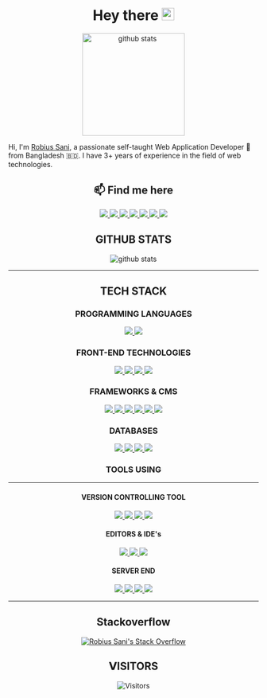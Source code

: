 <h1 align="center"> Hey there <img src="https://media.giphy.com/media/hvRJCLFzcasrR4ia7z/giphy.gif" width="25px">  </h1>
<p align="center">
<img title="github stats" height="206" src="https://github-readme-stats.vercel.app/api/top-langs/?username=robiussani152&theme=solarized-dark"></p>
Hi, I'm <a href="https://www.facebook.com/robiussani152/">Robius Sani</a>, a passionate self-taught Web Application Developer 🚀 from Bangladesh 🇧🇩. I have 3+ years of experience in the field of web technologies.

<h2 align="center">📫 Find me here</h2>
<p align="center">
    <a title="Facebook" href="https://www.facebook.com/robiussani152/">
        <img src="https://img.shields.io/badge/-Robius%20Sani-%233b5998?style=flat-square&logo=Facebook&logoColor=ffffff" />
    </a>
    <a title="LinkedIn" href="https://www.linkedin.com/in/robiussani152/">
        <img src="https://img.shields.io/badge/-Robius%20Sani-%230e76a8?style=flat-square&logo=Linkedin&logoColor=ffffff" />
    </a>
    <a title="Instagram" href="https://www.instagram.com/robiussani152/">
        <img src="https://img.shields.io/badge/-Robius%20Sani-%233f729b?style=flat-square&logo=instagram&logoColor=ffffff" />
    </a>
    <a title="Twitter" href="https://twitter.com/robiussani152">
        <img src="https://img.shields.io/badge/-Robius%20Sani-%2300acee?style=flat-square&logo=twitter&logoColor=ffffff" />
    </a>
    <a title="Github" href="https://github.com/Robiussani152">
        <img src="https://img.shields.io/badge/-Robius%20Sani-%23211F1F?style=flat-square&logo=github" />
    </a>
    <a title="BitBucket" href="https://bitbucket.org/robiussani152/">
        <img src="https://img.shields.io/badge/-Robius%20Sani-%231a3f8b?style=flat-square&logo=bitbucket&logoColor=#1a3f8b" />
    </a>
    <a title="Gitlab" href="https://gitlab.com/Robiussani152">
        <img src="https://img.shields.io/badge/-Robius%20Sani-%231a3f8b?style=flat-square&logo=gitlab&logoColor=#1a3f8b" />
    </a>

</p>

<h2 align="center"> GITHUB STATS </h2>
<p align="center">
  <img title="github stats" src="https://github-readme-stats.vercel.app/api?username=robiussani152&show_icons=true&theme=vue-dark&line_height=27">
</p>
<hr/>
<h2 align="center"> TECH STACK </h2>

<h3 align="center"> PROGRAMMING LANGUAGES </h3>
<p align="center">
  <a title="PHP" href="https://www.php.net/">
    <img src="https://img.shields.io/badge/PHP-%23777BB4.svg?&style=flat-square&logo=php&logoColor=white"/>
  </a>
  <a title="JavaScript" href="https://www.javascript.com/">
    <img src="https://img.shields.io/badge/JavaScript%20-%23323330.svg?&style=flat-square&logo=javascript&logoColor=%23F7DF1E"/>
  </a>  
</p>

<h3 align="center"> FRONT-END TECHNOLOGIES </h3>
<p align="center">
  
<a title="HTML5" href="https://www.w3schools.com/html/default.asp">
  <img src="https://img.shields.io/badge/HTML5%20-%23E34F26.svg?&style=flat-square&logo=html5&logoColor=white"/>
</a>
<a title="CSS3" href="https://www.w3schools.com/css/default.asp">
    <img src="https://img.shields.io/badge/CSS3%20-%231572B6.svg?&style=flat-square&logo=css3&logoColor=white"/>
</a>
<a title="JavaScript" href="https://www.javascript.com/">
    <img src="https://img.shields.io/badge/JavaScript%20-%23323330.svg?&style=flat-square&logo=javascript&logoColor=%23F7DF1E"/>
</a>
<a title="JQuery" href="https://jquery.com/">
    <img src="https://img.shields.io/badge/JQuery%20-%230769AD.svg?&style=flat-square&logo=jquery&logoColor=white"/>
</a>
</p>

<h3 align="center"> FRAMEWORKS & CMS </h3>
<p align="center">
    
  <a title="Laravel" href="https://www.laravel.com/">
    <img src="https://img.shields.io/badge/Laravel%20-%23f43f2b.svg?&style=flat-square&logo=laravel&logoColor=white"/>
  </a>
  <a title="Lumen" href="https://lumen.laravel.com/">
    <img src="https://img.shields.io/badge/Lumen%20-%23f9966d.svg?&style=flat-square&logo=lumen&logoColor=white"/>
  </a>
  <a title="codeigniter" href="https://codeigniter.com/">
    <img src="https://img.shields.io/badge/Codeigniter%20-%23dd4926.svg?&style=flat-square&logo=codeigniter&logoColor=white"/>
  </a>
  <a title="Vue.JS" href="https://vuejs.org/">
    <img src="https://img.shields.io/badge/VueJs%20-%234bb37f.svg?&style=flat-square&logo=vue.js&logoColor=white"/>
  </a>
  <a title="Nuxt JS" href="https://nuxtjs.org/">
    <img src="https://img.shields.io/badge/NuxtJS-%232e475b.svg?&style=flat-square&logo=nuxt.js&logoColor=white"/>
  </a>
  <a title="Wordpress" href="https://wordpress.org/">
    <img src="https://img.shields.io/badge/Wordpress-%2335495e.svg?&style=flat-square&logo=wordpress&logoColor=white"/>
  </a>  
</p>

<h3 align="center"> DATABASES </h3>
<p align="center">
    
  <a title="SQLite" href="https://www.sqlite.org/index.html">
    <img src="https://img.shields.io/badge/SQLite%20-%23449fd8.svg?&style=flat-square&logo=sqlite&logoColor=white"/>
  </a>
  <a title="MYSQL" href="https://www.mysql.com/">
    <img src="https://img.shields.io/badge/mysql-%235a839c?style=flat-square&logo=mysql&logoColor=ffffff"/>
  </a>
  <a title="POSTGRESQL" href="https://www.postgresql.org/">
    <img src="https://img.shields.io/badge/PostgreSQL%20-%2332638c.svg?&style=flat-square&logo=postgresql&logoColor=white"/>
  </a>
  <a title="Mongodb" href="https://www.mongodb.com/">
    <img src="https://img.shields.io/badge/mongodb%20-%23429543.svg?&style=flat-square&logo=mongodb&logoColor=white"/>
  </a>
  
</p>

<h3 align="center"> TOOLS USING </h3>
<hr/>
<h4 align="center"> VERSION CONTROLLING TOOL </h4>
<p align="center">
  <a title="Git" href="https://git-scm.com/">
    <img src="https://img.shields.io/badge/Git%20-%23eb4d29.svg?&style=flat-square&logo=git&logoColor=white"/>
  </a>
  <a title="Gitlab" href="https://gitlab.com/">
    <img src="https://img.shields.io/badge/Gitlab%20-%23fca332.svg?&style=flat-square&logo=Gitlab&logoColor=white"/>
  </a>
  <a title="Github" href="http://github.com/">
    <img src="https://img.shields.io/badge/Github%20-%23F05033.svg?&style=flat-square&logo=github&logoColor=white"/>
  </a>
  <a title="Bitbucket" href="http://bitbucket.com/">
    <img src="https://img.shields.io/badge/Bitbucket%20-%232982fa.svg?&style=flat-square&logo=bitbucket&logoColor=white"/>
  </a>
</p>

<h4 align="center"> EDITORS & <span title="Intergrated Development Environment">IDE</span>'s </h4>

<p align="center">
    
  <a title="VsCode" href="https://code.visualstudio.com/">
    <img src="https://img.shields.io/badge/-VSCode-%23007ACC?style=flat-square&logo=visual-studio-code&logoColor=white" />
  </a>
  <a title="Sublime Text" href="https://www.sublimetext.com/3">
    <img src="https://img.shields.io/badge/-sublime%20text-%23fa9931?style=flat-square&logo=sublime-text&logoColor=white" />
  </a>
  <a title="PHPSTORM" href="https://www.jetbrains.com/phpstorm/">
    <img src="https://img.shields.io/badge/-PhpStorm-%23c669cb?style=flat-square&logo=phpstorm&logoColor=white" />
  </a>    
</p>

<h4 align="center"> SERVER END </h4>

<p align="center">
  <a title="Digitalocean" href="https://www.apache.org/">
    <img src="https://img.shields.io/badge/DigitalOcean-%230b7efa.svg?&style=flat-square&logo=DigitalOcean&logoColor=white"/>
  </a>
  <a title="APACHE (Web Server)" href="https://www.apache.org/">
    <img src="https://img.shields.io/badge/Apache-%23c33643.svg?&style=flat-square&logo=apache&logoColor=white"/>
  </a>
  <a title="NGINX (Web Server)" href="https://www.nginx.com/">
    <img src="https://img.shields.io/badge/Nginx-%23269539.svg?&style=flat-square&logo=nginx&logoColor=white"/>
  </a> 
  <a title="Cpanel" href="https://cpanel.net/">
    <img src="https://img.shields.io/badge/Cpanel-%23ef682b.svg?&style=flat-square&logo=Cpanel&logoColor=white"/>
  </a>  
</p>
<hr/>

<h2 align="center"> Stackoverflow </h2>
<p align="center">
  <a href="https://stackoverflow.com/users/6636457/robius-sani">
  <img title="Robius Sani's Stack Overflow" src="https://github-readme-stackoverflow.vercel.app/?userID=6636457&theme=dark" />
  </a>
</p>

<h2 align="center"> 𝗩ISITORS </h2>
<p align="center">
    <img title="Visitors" src="https://visitor-badge.glitch.me/badge?page_id=robiussani152" />
</p>
